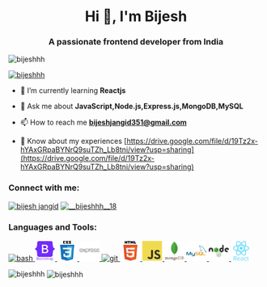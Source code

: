 <h1 align="center">Hi 👋, I'm Bijesh</h1>
<h3 align="center">A passionate frontend developer from India</h3>

<p align="left"> <img src="https://komarev.com/ghpvc/?username=bijeshhh&label=Profile%20views&color=0e75b6&style=flat" alt="bijeshhh" /> </p>

<p align="left"> <a href="https://github.com/ryo-ma/github-profile-trophy"><img src="https://github-profile-trophy.vercel.app/?username=bijeshhh" alt="bijeshhh" /></a> </p>

- 🌱 I’m currently learning **Reactjs**

- 💬 Ask me about **JavaScript,Node.js,Express.js,MongoDB,MySQL**

- 📫 How to reach me **bijeshjangid351@gmail.com**

- 📄 Know about my experiences [https://drive.google.com/file/d/19Tz2x-hYAxGRpaBYNrQ9suTZh_Lb8tni/view?usp=sharing](https://drive.google.com/file/d/19Tz2x-hYAxGRpaBYNrQ9suTZh_Lb8tni/view?usp=sharing)

<h3 align="left">Connect with me:</h3>
<p align="left">
<a href="[www.linkedin.com/in/bijesh-3988j](https://www.linkedin.com/in/bijesh-3988j/)" target="blank"><img align="center" src="https://raw.githubusercontent.com/rahuldkjain/github-profile-readme-generator/master/src/images/icons/Social/linked-in-alt.svg" alt="bijesh jangid" height="30" width="40" /></a>
<a href="https://instagram.com/__bijeshhh__18" target="blank"><img align="center" src="https://raw.githubusercontent.com/rahuldkjain/github-profile-readme-generator/master/src/images/icons/Social/instagram.svg" alt="__bijeshhh__18" height="30" width="40" /></a>
</p>

<h3 align="left">Languages and Tools:</h3>
<p align="left"> <a href="https://www.gnu.org/software/bash/" target="_blank" rel="noreferrer"> <img src="https://www.vectorlogo.zone/logos/gnu_bash/gnu_bash-icon.svg" alt="bash" width="40" height="40"/> </a> <a href="https://getbootstrap.com" target="_blank" rel="noreferrer"> <img src="https://raw.githubusercontent.com/devicons/devicon/master/icons/bootstrap/bootstrap-plain-wordmark.svg" alt="bootstrap" width="40" height="40"/> </a> <a href="https://www.w3schools.com/css/" target="_blank" rel="noreferrer"> <img src="https://raw.githubusercontent.com/devicons/devicon/master/icons/css3/css3-original-wordmark.svg" alt="css3" width="40" height="40"/> </a> <a href="https://expressjs.com" target="_blank" rel="noreferrer"> <img src="https://raw.githubusercontent.com/devicons/devicon/master/icons/express/express-original-wordmark.svg" alt="express" width="40" height="40"/> </a> <a href="https://git-scm.com/" target="_blank" rel="noreferrer"> <img src="https://www.vectorlogo.zone/logos/git-scm/git-scm-icon.svg" alt="git" width="40" height="40"/> </a> <a href="https://www.w3.org/html/" target="_blank" rel="noreferrer"> <img src="https://raw.githubusercontent.com/devicons/devicon/master/icons/html5/html5-original-wordmark.svg" alt="html5" width="40" height="40"/> </a> <a href="https://developer.mozilla.org/en-US/docs/Web/JavaScript" target="_blank" rel="noreferrer"> <img src="https://raw.githubusercontent.com/devicons/devicon/master/icons/javascript/javascript-original.svg" alt="javascript" width="40" height="40"/> </a> <a href="https://www.mongodb.com/" target="_blank" rel="noreferrer"> <img src="https://raw.githubusercontent.com/devicons/devicon/master/icons/mongodb/mongodb-original-wordmark.svg" alt="mongodb" width="40" height="40"/> </a> <a href="https://www.mysql.com/" target="_blank" rel="noreferrer"> <img src="https://raw.githubusercontent.com/devicons/devicon/master/icons/mysql/mysql-original-wordmark.svg" alt="mysql" width="40" height="40"/> </a> <a href="https://nodejs.org" target="_blank" rel="noreferrer"> <img src="https://raw.githubusercontent.com/devicons/devicon/master/icons/nodejs/nodejs-original-wordmark.svg" alt="nodejs" width="40" height="40"/> </a> <a href="https://reactjs.org/" target="_blank" rel="noreferrer"> <img src="https://raw.githubusercontent.com/devicons/devicon/master/icons/react/react-original-wordmark.svg" alt="react" width="40" height="40"/> </a> </p>

<p><img align="left" src="https://github-readme-stats.vercel.app/api/top-langs?username=bijeshhh&show_icons=true&locale=en&layout=compact" alt="bijeshhh" /></p>

<p>&nbsp;<img align="center" src="https://github-readme-stats.vercel.app/api?username=bijeshhh&show_icons=true&locale=en" alt="bijeshhh" /></p>

